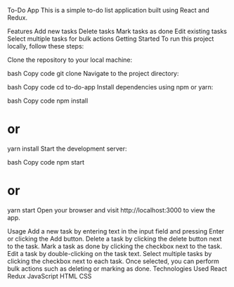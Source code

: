 To-Do App
This is a simple to-do list application built using React and Redux.

Features
Add new tasks
Delete tasks
Mark tasks as done
Edit existing tasks
Select multiple tasks for bulk actions
Getting Started
To run this project locally, follow these steps:

Clone the repository to your local machine:

bash
Copy code
git clone <repository-url>
Navigate to the project directory:

bash
Copy code
cd to-do-app
Install dependencies using npm or yarn:

bash
Copy code
npm install
# or
yarn install
Start the development server:

bash
Copy code
npm start
# or
yarn start
Open your browser and visit http://localhost:3000 to view the app.

Usage
Add a new task by entering text in the input field and pressing Enter or clicking the Add button.
Delete a task by clicking the delete button next to the task.
Mark a task as done by clicking the checkbox next to the task.
Edit a task by double-clicking on the task text.
Select multiple tasks by clicking the checkbox next to each task. Once selected, you can perform bulk actions such as deleting or marking as done.
Technologies Used
React
Redux
JavaScript
HTML
CSS
